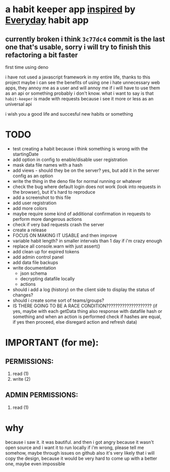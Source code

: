 # a habit keeper app [inspired](#why) by [Everyday](https://everyday.app) habit app

## currently broken i think `3c77dc4` commit is the last one that's usable, sorry i will try to finish this refactoring a bit faster

first time using deno

i have not used a javascript framework in my entire life, thanks to this project maybe i can see the benefits of using one
i hate unnecessary web apps, they annoy me as a user and will annoy me if i will have to use them as an api or something probably i don't know. what i want to say is that `habit-keeper` is made with requests because i see it more or less as an universal api

i wish you a good life and succesful new habits or something

# TODO
- test creating a habit because i think something is wrong with the startingDate
- add option in config to enable/disable user registration
- mask data file names with a hash
- add views - should they be on the server? yes, but add it in the server config as an option
- write the thing in the deno file for normal running or whatever
- check the bug where default login does not work (look into requests in the browser), but it's hard to reproduce
- add a screenshot to this file
- add user registration
- add more colors
- maybe require some kind of additional confirmation in requests to perform more dangerous actions
- check if very bad requests crash the server
- create a release
- FOCUS ON MAKING IT USABLE and then improve
- variable habit length? in smaller intervals than 1 day if i'm crazy enough
- replace all console.warn with just assert()
- add clean up for expired tokens
- add admin control panel
- add data file backups
- write documentation
    - json schema
    - decrypting datafile locally
    - actions
- should i add a log (history) on the client side to display the status of changes?
- should i create some sort of teams/groups?
- IS THERE GOING TO BE A RACE CONDITION???????????????????? (if yes, maybe with each getData thing also response with datafile hash or something and when an action is performed check if hashes are equal, if yes then proceed, else disregard action and refresh data)

# IMPORTANT (for me):
## PERMISSIONS:
1. read (1)
2. write (2)

## ADMIN PERMISSIONS:
1. read (1)

# why
because i saw it. it was bautiful. and then i got angry because it wasn't open source and i want it to run locally
if i'm wrong, please tell me somehow, maybe through issues on github
also it's very likely that i will copy the design, because it would be very hard to come up with a better one, maybe even impossible
